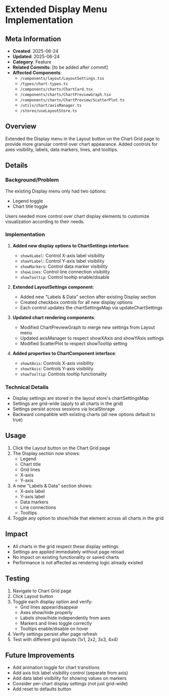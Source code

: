 # Extended Display Menu Implementation

## Meta Information
- **Created**: 2025-06-24
- **Updated**: 2025-06-24
- **Category**: Feature
- **Related Commits**: [to be added after commit]
- **Affected Components**: 
  - `/components/layout/LayoutSettings.tsx`
  - `/types/chart-types.ts`
  - `/components/charts/ChartCard.tsx`
  - `/components/charts/ChartPreviewGraph.tsx`
  - `/components/charts/ChartPreview/ScatterPlot.ts`
  - `/utils/chart/axisManager.ts`
  - `/stores/useLayoutStore.ts`

## Overview
Extended the Display menu in the Layout button on the Chart Grid page to provide more granular control over chart appearance. Added controls for axes visibility, labels, data markers, lines, and tooltips.

## Details
### Background/Problem
The existing Display menu only had two options:
- Legend toggle
- Chart title toggle

Users needed more control over chart display elements to customize visualization according to their needs.

### Implementation
1. **Added new display options to ChartSettings interface**:
   - `showXLabel`: Control X-axis label visibility
   - `showYLabel`: Control Y-axis label visibility
   - `showMarkers`: Control data marker visibility
   - `showLines`: Control line connection visibility
   - `showTooltip`: Control tooltip enable/disable

2. **Extended LayoutSettings component**:
   - Added new "Labels & Data" section after existing Display section
   - Created checkbox controls for all new display options
   - Each control updates the chartSettingsMap via updateChartSettings

3. **Updated chart rendering components**:
   - Modified ChartPreviewGraph to merge new settings from Layout menu
   - Updated axisManager to respect showXAxis and showYAxis settings
   - Modified ScatterPlot to respect showTooltip setting

4. **Added properties to ChartComponent interface**:
   - `showXAxis`: Controls X-axis visibility
   - `showYAxis`: Controls Y-axis visibility
   - `showTooltip`: Controls tooltip functionality

### Technical Details
- Display settings are stored in the layout store's chartSettingsMap
- Settings are grid-wide (apply to all charts in the grid)
- Settings persist across sessions via localStorage
- Backward compatible with existing charts (all new options default to true)

## Usage
1. Click the Layout button on the Chart Grid page
2. The Display section now shows:
   - Legend
   - Chart title
   - Grid lines
   - X-axis
   - Y-axis
3. A new "Labels & Data" section shows:
   - X-axis label
   - Y-axis label
   - Data markers
   - Line connections
   - Tooltips
4. Toggle any option to show/hide that element across all charts in the grid

## Impact
- All charts in the grid respect these display settings
- Settings are applied immediately without page reload
- No impact on existing functionality or saved charts
- Performance is not affected as rendering logic already existed

## Testing
1. Navigate to Chart Grid page
2. Click Layout button
3. Toggle each display option and verify:
   - Grid lines appear/disappear
   - Axes show/hide properly
   - Labels show/hide independently from axes
   - Markers and lines toggle correctly
   - Tooltips enable/disable on hover
4. Verify settings persist after page refresh
5. Test with different grid layouts (1x1, 2x2, 3x3, 4x4)

## Future Improvements
- Add animation toggle for chart transitions
- Add axis tick label visibility control (separate from axis)
- Add data label visibility for showing values on markers
- Consider per-chart display settings (not just grid-wide)
- Add reset to defaults button